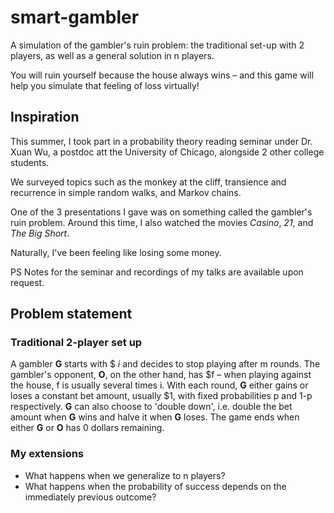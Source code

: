 # smart-gambler
A simulation of the gambler's ruin problem: the traditional set-up with 2 players, as well as a general solution in 
n players.

You will ruin yourself because the house always wins – and this game will help you simulate that feeling of loss
 virtually!
 
## Inspiration
This summer, I took part in a probability theory reading seminar under Dr. Xuan Wu, a postdoc att the University of 
Chicago, alongside 2 other college students.

We surveyed topics such as the monkey at the cliff, transience and recurrence in simple random walks, and Markov chains.

One of the 3 presentations I gave was on something called the gambler's ruin problem. Around this time, I also watched 
the movies *Casino*, *21*, and *The Big Short*.

Naturally, I've been feeling like losing some money. 

PS Notes for the seminar and recordings of my talks are available upon request.

## Problem statement

### Traditional 2-player set up 

A gambler **G** starts with $ *i* and decides to stop playing after m rounds. The gambler's opponent, **O**, on the other 
hand, has $f – when playing against the house, f is usually several times i.
With each round, **G** either gains or loses a constant bet amount, usually $1, with fixed probabilities 
p and 1-p respectively. **G** can also choose to 'double down', i.e. double the bet amount when **G** wins and halve it
when **G**  loses.
The game ends when either **G** or **O** has 0 dollars remaining.

### My extensions
* What happens when we generalize to n players?
* What happens when the probability of success depends on the immediately previous outcome?


